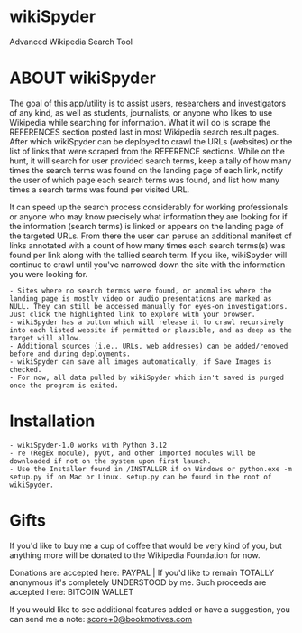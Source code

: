 # wikiSpyder

Advanced Wikipedia Search Tool

# ABOUT wikiSpyder

The goal of this app/utility is to assist users, researchers and investigators of any kind, as well as students, journalists, or anyone who likes to use Wikipedia while searching for information. 
What it will do is scrape the REFERENCES section posted last in most Wikipedia search result pages. After which wikiSpyder can be deployed to crawl the URLs (websites) or the list of links that were scraped from the REFERENCE sections.
While on the hunt, it will search for user provided search terms, keep a tally of how many times the search terms was found on the landing page of each link, notify the user of which page each search terms was found, and list how many times a search terms was found per visited URL.

It can speed up the search process considerably for working professionals or anyone who may know precisely what information they are looking for if the information (search terms) is linked or appears on the landing page of the targeted URLs.
From there the user can peruse an additional manifest of links annotated with a count of how many times each search terms(s) was found per link along with the tallied search term.
If you like, wikiSpyder will continue to crawl until you've narrowed down the site with the information you were looking for.

    - Sites where no search termss were found, or anomalies where the landing page is mostly video or audio presentations are marked as NULL. They can still be accessed manually for eyes-on investigations. Just click the highlighted link to explore with your browser.
    - wikiSpyder has a button which will release it to crawl recursively into each listed website if permitted or plausible, and as deep as the target will allow.
    - Additional sources (i.e.. URLs, web addresses) can be added/removed before and during deployments.
    - wikiSpyder can save all images automatically, if Save Images is checked.
    - For now, all data pulled by wikiSpyder which isn't saved is purged once the program is exited.

# Installation

    - wikiSpyder-1.0 works with Python 3.12 
    - re (RegEx module), pyQt, and other imported modules will be downloaded if not on the system upon first launch.
    - Use the Installer found in /INSTALLER if on Windows or python.exe -m setup.py if on Mac or Linux. setup.py can be found in the root of wikiSpyder.

# Gifts

If you'd like to buy me a cup of coffee that would be very kind of you, but anything more will be donated to the Wikipedia Foundation for now.

Donations are accepted here:    PAYPAL  |   If you'd like to remain TOTALLY anonymous it's completely UNDERSTOOD by me. Such proceeds are accepted here:  BITCOIN WALLET

If you would like to see additional features added or have a suggestion, you can send me a note: score+0@bookmotives.com